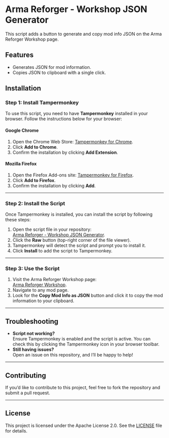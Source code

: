 # Arma Reforger - Workshop JSON Generator

This script adds a button to generate and copy mod info JSON on the Arma Reforger Workshop page.

## Features
- Generates JSON for mod information.
- Copies JSON to clipboard with a single click.

## Installation

### Step 1: Install Tampermonkey
To use this script, you need to have **Tampermonkey** installed in your browser. Follow the instructions below for your browser:

#### **Google Chrome**
1. Open the Chrome Web Store: [Tampermonkey for Chrome](https://chrome.google.com/webstore/detail/tampermonkey/dhdgffkkebhmkfjojejmpbldmpobfkfo).
2. Click **Add to Chrome**.
3. Confirm the installation by clicking **Add Extension**.

#### **Mozilla Firefox**
1. Open the Firefox Add-ons site: [Tampermonkey for Firefox](https://addons.mozilla.org/en-US/firefox/addon/tampermonkey/).
2. Click **Add to Firefox**.
3. Confirm the installation by clicking **Add**.

---

### Step 2: Install the Script
Once Tampermonkey is installed, you can install the script by following these steps:

1. Open the script file in your repository:  
   [Arma Reforger - Workshop JSON Generator](https://github.com/CallMeSlinky/Arma-Reforger-Workshop-JSON-Generator/blob/main/Arma%20Reforger%20-%20Workshop%20JSON%20Generator-1.0.0.user.js).
2. Click the **Raw** button (top-right corner of the file viewer).
3. Tampermonkey will detect the script and prompt you to install it.
4. Click **Install** to add the script to Tampermonkey.

---

### Step 3: Use the Script
1. Visit the Arma Reforger Workshop page:  
   [Arma Reforger Workshop](https://reforger.armaplatform.com/workshop).
2. Navigate to any mod page.
3. Look for the **Copy Mod Info as JSON** button and click it to copy the mod information to your clipboard.

---

## Troubleshooting
- **Script not working?**  
  Ensure Tampermonkey is enabled and the script is active. You can check this by clicking the Tampermonkey icon in your browser toolbar.
- **Still having issues?**  
  Open an issue on this repository, and I’ll be happy to help!

---

## Contributing
If you’d like to contribute to this project, feel free to fork the repository and submit a pull request.

---

## License
This project is licensed under the Apache License 2.0. See the [LICENSE](LICENSE) file for details.
